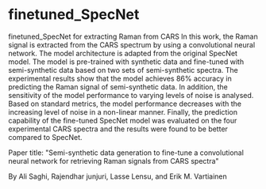 # finetuned_SpecNet
 finetuned_SpecNet for extracting Raman from CARS
 In this work, the Raman signal is extracted from the CARS spectrum by using a convolutional neural network. The model architecture is adapted from the original SpecNet model. The model is pre-trained with synthetic data and fine-tuned with semi-synthetic data based on two sets of semi-synthetic spectra. The experimental results show that the model achieves 86% accuracy in predicting the Raman signal of semi-synthetic data. In addition, the sensitivity of the model performance to varying levels of noise is analysed. Based on standard metrics, the model performance decreases with the increasing level of noise in a non-linear manner. Finally, the prediction capability of the fine-tuned SpecNet model was evaluated on the four experimental CARS spectra and the results were found to be better compared to SpecNet.

Paper title: "Semi-synthetic data generation to fine-tune a convolutional neural network for retrieving Raman signals from CARS spectra"

By Ali Saghi, Rajendhar junjuri, Lasse Lensu, and Erik M. Vartiainen
